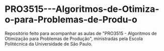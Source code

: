 # PRO3515---Algoritmos-de-Otimiza-o-para-Problemas-de-Produ-o
Repositório feito para acompanhar as aulas de "PRO3515 - Algoritmos de Otimização para Problemas de Produção", ministradas pela Escola Politécnica da Universidade de São Paulo.
